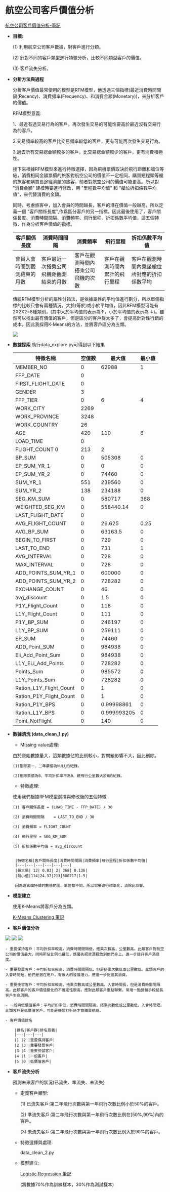 # 航空公司客戶價值分析

  [航空公司客戶價值分析-筆記](https://hackmd.io/s/BJfBU-kUN)

* **目標:**

    (1) 利用航空公司客戶數據，對客戶進行分類。
    
    (2) 針對不同的客戶類型進行特徵分析，比較不同類型客戶的價值。
    
    (3) 客戶流失分析。

* **分析方法與過程**

    分析客戶價值最常使用的模型是RFM模型，他透過三個指標(最近消費時間間隔(Recency)、消費頻率(Frequency)、和消費金額(Monetary))，來分析客戶的價值。
    
    RFM模型意義:
    
    1、最近有過交易行為的客戶，再次發生交易的可能性要高於最近沒有交易行為的客戶。
    
    2.交易頻率較高的客戶比交易頻率較低的客戶，更有可能再次發生交易行為。
    
    3.過去所有交易總金額較多的客戶，比交易總金額較少的客戶，更有消費積極性。
    
    接下來根據RFM模型來進行特徵選擇，因為飛機票價取決於飛行距離和艙位等級，消費相同金額票價的旅客對航空公司的價值不一定相同，購買短程頭等艙的旅客和購買長途經濟艙的旅客，前者對航空公司的價值可能更高。所以對 "消費金額" 建模時要進行修改，用 "里程數平均值" 和 "艙位折扣係數平均值"，來代替消費的金額。
    
    同時，考慮旅客中，加入會員的時間越長，客戶的潛在價值一般越高，所以定義一個 "客戶關係長度",作爲區分客戶的另一指標。因此最後使用了，客戶關係長度、消費時間間隔、消費頻率、飛行里程、折扣係數平均值，這五個特徵，作為分析客戶價值的指標。
    

  | 客戶關係長度 | 消費時間間隔 | 消費頻率 | 飛行里程 | 折扣係數平均值 |
  | -------- | -------- | -------- | -------- | -------- |
  | 會員入會時間到觀測結束的月數 | 客戶最近一次搭乘公司飛機距觀測結束的月數 | 客戶在觀測時間內搭乘公司飛機的次數 | 客戶在觀測時間內累計的飛行里程 | 客戶在觀測時間內乘坐艙位所對應的折扣係數平均 |


  傳統RFM模型分析的屬性分箱法，是依據屬性的平均值進行劃分，所以單個指標的比較只會有兩種情況，大於(等於)或小於平均值，因此RFM模型可能有2X2X2=8種類別，(其中大於平均值的表示為↑，小於平均值的表示為 ↓)。雖然可以找出最有價值的客戶，但是區分的客戶群太多了，會提高針對性行銷的成本，因此我採用K-Means的方法，並將客戶區分為五類。
  
  ![](https://i.imgur.com/X6pEPOH.jpg)


* **數據探索**
    執行data_explore.py可得到以下結果

	|特徵名稱| 空值数 | 最大值 | 最小值 |
    |------|-------|------|------|
    |MEMBER_NO |0|62988	|1|
    |FFP_DATE	|0	||
    |FIRST_FLIGHT_DATE|	0 ||	
    |GENDER	|3		||
    |FFP_TIER|	0|	6|	4|
    |WORK_CITY	|2269|||		
    |WORK_PROVINCE|	3248||		
    |WORK_COUNTRY|	26	||	
    |AGE	|420	| 110| 6|
    |LOAD_TIME	|0	|||	
    |FLIGHT_COUNT	0	|213| 2|
    |BP_SUM|	0|	505308|	0|
    |EP_SUM_YR_1|	0|	0	|0|
    |EP_SUM_YR_2|	0	|74460	|0|
    |SUM_YR_1|	551|	239560|	0|
    |SUM_YR_2|	138|	234188|	0|
    |SEG_KM_SUM	|0	|580717|	368|
    |WEIGHTED_SEG_KM|	0|	558440.14|0|
    |LAST_FLIGHT_DATE|	0	|||	
    |AVG_FLIGHT_COUNT|	0	|26.625|0.25|
    |AVG_BP_SUM|	0|	63163.5|	0|
    |BEGIN_TO_FIRST|	0|	729|	0|
    |LAST_TO_END|	0|	731|	1|
    |AVG_INTERVAL|	0|	728|	0|
    |MAX_INTERVAL|	0|	728|	0|
    |ADD_POINTS_SUM_YR_1|	0|	600000|	0|
    |ADD_POINTS_SUM_YR_2|	0|	728282|	0|
    |EXCHANGE_COUNT	|0	|46|	0|
    |avg_discount	|0	|1.5|	0|
    |P1Y_Flight_Count	|0|	118|	0|
    |L1Y_Flight_Count	|0	|111|	0|
    |P1Y_BP_SUM	|0	|246197	|0|
    |L1Y_BP_SUM	|0	|259111	|0|
    |EP_SUM	|0	|74460	|0|
    |ADD_Point_SUM	|0	|984938	|0|
    |Eli_Add_Point_Sum	|0	|984938	|0|
    |L1Y_ELi_Add_Points	|0	|728282	|0|
    |Points_Sum	|0	|985572	|0|
    |L1Y_Points_Sum	|0	|728282	|0|
    |Ration_L1Y_Flight_Count|0	|1	|0|
    |Ration_P1Y_Flight_Count|0	|1	|0|
    |Ration_P1Y_BPS	|0	|0.99998861	|0|
    |Ration_L1Y_BPS	|0	|0.999993205|0|
    |Point_NotFlight|0	|140	|0|
    

* **數據清洗 (data_clean_1.py)**

    - Missing value處理:
    
    由於原始數據量大，這類數據佔的比例較小，對問題影響不大，因此刪除。
    
      (1)刪除第一、二年票價為NULL的紀錄。

      (2)刪除票價為0、平均折扣率不為0、總飛行公里數大於0的紀錄。
    
    - 特徵處理:
    
    使用我們根據RFM模型選擇與修改後的五個特徵
    
      (1) 客戶關係長度 = (LOAD_TIME - FFP_DATE) / 30

      (2) 消費時間間隔	= LAST_TO_END / 30

      (3) 消費頻率 = FLIGHT_COUNT

      (4) 飛行里程 = SEG_KM_SUM

      (5) 折扣係數平均值 = avg_discount
    

       |特徵名稱|客戶關係長度|消費時間間隔|消費頻率|飛行里程|折扣係數平均值|
       |---|---|---|---|---|---|
       |最大值| 12| 0.03| 2| 368| 0.136|
       |最小值|114|24.37|213|580717|1.5|

       因為這五個特徵的數值範圍、單位都不同，所以需要進行標準化，消除此影響。
    
* **模型建立**

    使用K-Means將客戶分為五類。
    
    [K-Means Clustering 筆記](https://hackmd.io/s/BJ0YbDAD4)
    
* **客戶價值分析**

![](https://i.imgur.com/LxOxhbW.jpg)
![](https://i.imgur.com/7OMFqUp.jpg)
![](https://i.imgur.com/EA4CtM7.jpg)

    - 重要保持客戶：平均折扣率較高，消費時間間隔低，搭乘次數高，公里數高。此類客戶對航空公司的價值最大，同時所佔比例也最低，應優先把資源投放到他們身上，進一步提升客戶滿意度。

    - 重要發展客戶：平均折扣率較高，消費時間間隔低，但是搭乘次數低或公里數低。此類客戶的入會時間短，他們是潛在用戶，有很大的發展潛力，應進一步促進其消費。

    - 重要挽留客戶：平均折扣率較高、搭乘次數高或公里數高，入會時間長，但是消費時間間隔高。此類客戶的客戶價值變化的不確定性很高，應對此類客戶重點聯繫，常用一點營銷手段延長客戶生命周期。

    - 一般與低價值客戶：平均折扣率低，消費時間間隔高，搭乘次數低或公里數低，入會時間短。此類客戶是低價值客戶，可能是機票打折時才會購買航班。

    - 客戶價值排名
    
        |排名|客戶群|排名意義|
        |---|---|---|
        |1 |2 |重要保持客戶|
        |2 |3 |重要發展客戶|
        |3 |4 |重要挽留客戶|
        |4 |1 |一般客戶|
        |5 |0 |低價值客戶|

* **客戶流失分析**

  預測未來客戶的狀況(已流失、準流失、未流失)

   - 定義客戶類型:
    
     (1) 已流失客戶:第二年飛行次數與第一年飛行次數比例小於50%的客戶。

     (2) 準流失客戶:第二年飛行次數與第一年飛行次數比例在[50%,90%)內的客戶。

     (3) 未流失客戶:第二年飛行次數與第一年飛行次數比例大於90%的客戶。
    
   - 特徵選擇與處理:
    
      data_clean_2.py
      
   - 模型建立:
    
        [Logistic Regression 筆記](https://hackmd.io/s/By3gDwAwE)
        
        (將數據70%作為訓練樣本，30%作為測試樣本)





